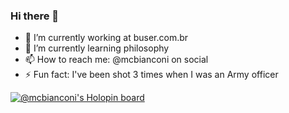 ### Hi there 👋

<!--
**mcbianconi/mcbianconi** is a ✨ _special_ ✨ repository because its `README.md` (this file) appears on your GitHub profile.

Here are some ideas to get you started:
-->

- 🔭 I’m currently working at buser.com.br
- 🌱 I’m currently learning philosophy
- 📫 How to reach me: @mcbianconi on social 
- ⚡ Fun fact: I've been shot 3 times when I was an Army officer

[![@mcbianconi's Holopin board](https://holopin.me/mcbianconi)](https://holopin.io/@mcbianconi)
